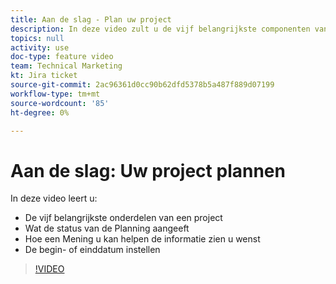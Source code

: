 ```yaml
---
title: Aan de slag - Plan uw project
description: In deze video zult u de vijf belangrijkste componenten van een project leren, wat de status van de Planning betekent, hoe een mening u kan helpen de informatie zien u nodig hebt en hoe te om de begin of voltooiingsdatum te plaatsen.
topics: null
activity: use
doc-type: feature video
team: Technical Marketing
kt: Jira ticket
source-git-commit: 2ac96361d0cc90b62dfd5378b5a487f889d07199
workflow-type: tm+mt
source-wordcount: '85'
ht-degree: 0%

---
```


# Aan de slag: Uw project plannen

In deze video leert u:

* De vijf belangrijkste onderdelen van een project
* Wat de status van de Planning aangeeft
* Hoe een Mening u kan helpen de informatie zien u wenst
* De begin- of einddatum instellen

>[!VIDEO](https://video.tv.adobe.com/v/335086/?quality=12)